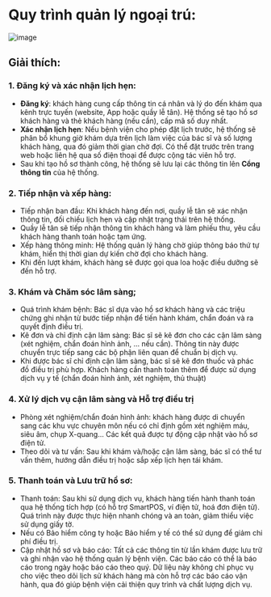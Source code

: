 # Quy trình quản lý ngoại trú:

![image](https://github.com/user-attachments/assets/00c88985-4805-4ba4-954a-5b736138b303)

## Giải thích:
### 1. Đăng ký và xác nhận lịch hẹn:
- **Đăng ký**: khách hàng cung cấp thông tin cá nhân và lý do đến khám qua kênh trực tuyến (website, App hoặc quầy lễ tân). Hệ thống sẽ tạo hồ sơ khách hàng và thẻ khách hàng (nếu cần), cấp mã số duy nhất.
- **Xác nhận lịch hẹn**: Nếu bệnh viện cho phép đặt lịch trước, hệ thống sẽ phân bổ khung giờ khám dựa trên lịch làm việc của bác sĩ và số lượng khách hàng, qua đó giảm thời gian chờ đợi. Có thể đặt trước trên trang web hoặc liên hệ qua số điện thoại để được cộng tác viên hỗ trợ.
- Sau khi tạo hồ sơ thành công, hệ thống sẽ lưu lại các thông tin lên **Cổng thông tin** của hệ thống.

### 2. Tiếp nhận và xếp hàng:
- Tiếp nhận ban đầu: Khi khách hàng đến nơi, quầy lễ tân sẽ xác nhận thông tin, đối chiếu lịch hẹn và cập nhật trạng thái trên hệ thống.
- Quầy lễ tân sẽ tiếp nhận thông tin khách hàng và làm phiếu thu, yêu cầu khách hàng thanh toán hoặc tạm ứng.
- Xếp hàng thông minh: Hệ thống quản lý hàng chờ giúp thông báo thứ tự khám, hiển thị thời gian dự kiến chờ đợi cho khách hàng.
- Khi đến lượt khám, khách hàng sẽ được gọi qua loa hoặc điều dưỡng sẽ đến hỗ trợ.

### 3. Khám và Chăm sóc lâm sàng;
- Quá trình khám bệnh: Bác sĩ dựa vào hồ sơ khách hàng và các triệu chứng ghi nhận từ bước tiếp nhận để tiến hành khám, chẩn đoán và ra quyết định điều trị.
- Kê đơn và chỉ định cận lâm sàng: Bác sĩ sẽ kê đơn cho các cận lâm sàng (xét nghiệm, chẩn đoán hình ảnh, ... nếu cần). Thông tin này được chuyển trực tiếp sang các bộ phận liên quan để chuẩn bị dịch vụ.
- Khi được bác sĩ chỉ định cận lâm sàng, bác sĩ sẽ kê đơn thuốc và phác đồ điều trị phù hợp. Khách hàng cần thanh toán thêm để được sử dụng dịch vụ y tế (chẩn đoán hình ảnh, xét nghiệm, thủ thuật)

### 4. Xử lý dịch vụ cận lâm sàng và Hỗ trợ điều trị
- Phòng xét nghiệm/chẩn đoán hình ảnh: khách hàng được di chuyển sang các khu vực chuyên môn nếu có chỉ định gồm xét nghiệm máu, siêu âm, chụp X-quang... Các kết quả được tự động cập nhật vào hồ sơ điện tử.
- Theo dõi và tư vấn: Sau khi khám và/hoặc cận lâm sàng, bác sĩ có thể tư vấn thêm, hướng dẫn điều trị hoặc sắp xếp lịch hẹn tái khám.

### 5. Thanh toán và Lưu trữ hồ sơ:
- Thanh toán: Sau khi sử dụng dịch vụ, khách hàng tiến hành thanh toán qua hệ thống tích hợp (có hỗ trợ SmartPOS, ví điện tử, hoá đơn điện tử). Quá trình này được thực hiện nhanh chóng và an toàn, giảm thiểu việc sử dụng giấy tờ.
- Nếu có Bảo hiểm công ty hoặc Bảo hiểm y tế có thể sử dụng để giảm chi phí điều trị.
- Cập nhật hồ sơ và báo cáo: Tất cả các thông tin từ lần khám được lưu trữ và ghi nhận vào hệ thống quản lý bệnh viện. Các báo cáo có thể là báo cáo trong ngày hoặc báo cáo theo quý. Dữ liệu này không chỉ phục vụ cho việc theo dõi lịch sử khách hàng mà còn hỗ trợ các báo cáo vận hành, qua đó giúp bệnh viện cải thiện quy trình và chất lượng dịch vụ.

